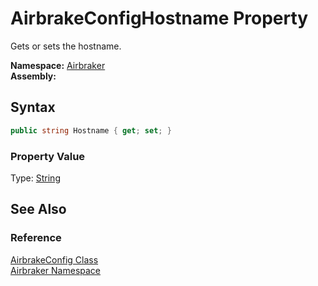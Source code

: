 AirbrakeConfigHostname Property
===============================
Gets or sets the hostname.

**Namespace:** [Airbraker][1]  
**Assembly:**

Syntax
------

```csharp
public string Hostname { get; set; }
```

### Property Value
Type: [String][2]

See Also
--------

### Reference
[AirbrakeConfig Class][3]  
[Airbraker Namespace][1]  

[1]: ../README.md
[2]: http://msdn.microsoft.com/en-us/library/s1wwdcbf
[3]: README.md